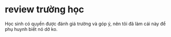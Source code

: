 # review trường học
Học sinh có quyền được đánh giá trường và góp ý, nên tôi đã làm cái này để phụ huynh biết nó dở ko.
